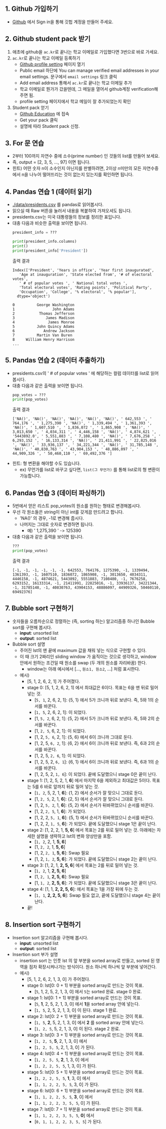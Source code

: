 ## 1. Github 가입하기
- [Github](https://github.com) 에서 Sign in을 통해 깃헙 계정을 만들어 주세요.

## 2. Github student pack 받기
1. 애초에 github을 `ac.kr`로 끝나는 학교 이메일로 가입했다면 3번으로 바로 가세요.
2. `ac.kr`로 끝나는 학교 이메일 등록하기
	- [Github profile setting](https://github.com/settings/profile) 페이지 열기
	- Public email 하단에 You can manage verified email addresses in your email settings. 문구에서 `email settings` 링크 클릭
	- Add email address 통해서 `ac.kr`로 끝나는 학교 이메일 추가
	- 학교 이메일로 뭔가가 갔을텐데, 그 메일을 열어서 github계정 verification해주면 됨.
	- profile setting 페이지에서 학교 메일이 잘 추가되었는지 확인
3. Student pack 얻기
	- [Github Education](https://education.github.com/pack) 에 접속
	- Get your pack 클릭
	- 설명에 따라 Student pack 신청.

## 3. For 문 연습
- 2부터 100까지 자연수 중에 소수(prime number) 인 것들의 list를 만들어 보세요.
- 즉, output = [2, 3, 5, ..., 97] 이면 됩니다.
- 힌트) 어떤 숫자 n이 소수인지 아닌지를 판별하려면, 2이상 n미만의 모든 자연수중에서 n을 나누어 떨어뜨리는 것이 없는지 있는지를 확인하면 됩니다.

## 4. Pandas 연습 1 (데이터 읽기)
- [./data/presidents.csv](./data/presidents.csv) 를 pandas로 읽어봅시다.
- 읽으실 때 Raw 버튼을 눌러서 내용을 복붙하여 가져오셔도 됩니다.
- presidents.csv는 미국 대통령들의 정보를 정리한 표입니다.
- 대충 다음과 비슷한 출력을 보이면 됩니다.
    ```python
    president_info = ???

    print(president_info.columns)
    print()
    print(president_info['President'])
    ```
    출력 결과
    ```
    Index(['President', 'Years in office', 'Year first inaugurated',
       'Age at inauguration', 'State elected from', '# of electoral votes',
       ' # of popular votes ', ' National total votes ',
       'Total electoral votes', 'Rating points', 'Political Party',
       'Occupation', 'College', '% electoral', '% popular'],
      dtype='object')

    0          George Washington
    1                 John Adams
    2           Thomas Jefferson
    3              James Madison
    4               James Monroe
    5          John Quincy Adams
    6             Andrew Jackson
    7          Martin Van Buren
    8     William Henry Harrison
    ...
    ```

## 5. Pandas 연습 2 (데이터 추출하기)
- presidents.csv의 ' # of popular votes ' 에 해당하는 컬럼 데이터를 list로 읽어봅시다.
- 대충 다음과 같은 출력을 보이면 됩니다.
    ```python
    pop_votes = ???
    print(pop_votes)
    ```
    출력 결과
    ```
    ['NA()', 'NA()', 'NA()', 'NA()', 'NA()', 'NA()', ' 642,553 ', ' 764,176 ', ' 1,275,390 ', 'NA()', ' 1,339,494 ', ' 1,361,393 ', 'NA()', ' 1,607,510 ', ' 1,836,072 ', ' 1,865,908 ', 'NA()', ' 3,013,650 ', ' 4,034,311 ', ' 4,446,158 ', 'NA()', ' 4,874,621 ', '5443892.0', ' 5,551,883 ', ' 7,108,480 ', 'NA()', ' 7,676,258 ', ' 6,293,152 ', ' 16,133,314 ', 'NA()', ' 21,411,991 ', ' 22,825,016 ', 'NA()', ' 33,936,137 ', ' 34,221,344 ', 'NA()', ' 31,785,148 ', 'NA()', ' 40,830,763 ', ' 43,904,153 ', ' 48,886,097 ', ' 44,909,326 ', ' 50,460,110 ', ' 69,492,376 ']
    ```
- 힌트: 형 변환을 해야할 수도 있습니다. 
    - ex) 무언가를 list로 바꾸고 싶다면, `list(그 무언가)` 를 통해 list로의 형 변환이 가능합니다.

## 6. Pandas 연습 3 (데이터 파싱하기)
- 5번에서 얻은 리스트 pop_votes의 원소를 원하는 형태로 변경해봅시다.
- 우선 각 원소들은 string이 아닌 int를 갖게끔 만드려고 합니다.
    - 'NA()' 의 경우, -1로 변경해 줍시다.
    - 나머지는 그대로 숫자로 변경하면 됩니다.
        - 예) ' 1,275,390 ' -> 125390
- 대충 다음과 같은 출력을 보이면 됩니다.
    ```python
    ???
    print(pop_votes)
    ```
    출력 결과
    ```
    [-1, -1, -1, -1, -1, -1, 642553, 764176, 1275390, -1, 1339494, 1361393, -1, 1607510, 1836072, 1865908, -1, 3013650, 4034311, 4446158, -1, 4874621, 5443892, 5551883, 7108480, -1, 7676258, 6293152, 16133314, -1, 21411991, 22825016, -1, 33936137, 34221344, -1, 31785148, -1, 40830763, 43904153, 48886097, 44909326, 50460110, 69492376]
    ```

## 7. Bubble sort 구현하기
- 숫자들을 오름차순으로 정렬하는 (즉, sorting 하는) 알고리즘중 하나인 Bubble sort를 구현해 봅시다.
	- **input**: unsorted list
	- **output**: sorted list
- Bubble sort 설명
    - 주어진 lst의 맨 끝에 maximum 값을 채워 넣는 식으로 구현할 수 있다.
    - 이 때 크기 2짜리인 sliding window 가 움직이는 것으로 생각하고, window 안에서 원하는 조건일 때 원소를 swap (두 개의 원소를 자리바꿈) 한다.
        - window는 아래 예시에서 [..., ```원소1, 원소2```, ...] 처럼 표시한다.
    - 예시) 
        + [5, 1, 2, 6, 2, 1] 가 주어졌다. 
        + stage 0: [5, 1, 2, 6, 2, 1] 에서 최대값은 6이다. 목표는 6을 맨 뒤로 밀어 넣는 것.
            * [```5, 1```, 2, 6, 2, 1]: {5, 1} 에서 5가 크니까 뒤로 보낸다. 즉, 5와 1의 순서를 바꾼다.
            * [```1, 5```, 2, 6, 2, 1]: 이 되었다.
            * [1, ```5, 2```, 6, 2, 1]: {5, 2} 에서 5가 크니까 뒤로 보낸다. 즉, 5와 2의 순서를 바꾼다.
            * [1, ```2, 5```, 6, 2, 1]: 이 되었다.
            * [1, 2, ```5, 6```, 2, 1]: {5, 6} 에서 6이 크니까 그대로 둔다.
            * [1, 2, 5, ```6, 2```, 1]: {6, 2} 에서 6이 크니까 뒤로 보낸다. 즉, 6과 2의 순서를 바꾼다.
            * [1, 2, 5, ```2, 6```, 1]: 이 되었다.
            * [1, 2, 5, 2, ```6, 1```]: {6, 1} 에서 6이 크니까 뒤로 보낸다. 즉, 6과 1의 순서를 바꾼다.
            * [1, 2, 5, 2, ```1, 6```]: 이 되었다. 끝에 도달했으니 stage 0은 끝이 난다.
        + stage 1: [1, 2, 5, 2, 1, **6**] 에서 마지막 6을 제외하고 최대값은 5이다. 목표는 5를 6 바로 앞까지 뒤로 밀어 넣는 것.
            * [```1, 2```, 5, 2, 1, **6**]: {1, 2} 에서 순서가 잘 맞으니 그대로 둔다.
            * [1, ```2, 5```, 2, 1, **6**]: {2, 5} 에서 순서가 잘 맞으니 그대로 둔다.
            * [1, 2, ```5, 2```, 1, **6**]: {5, 2} 에서 순서가 뒤바뀌었으니 순서를 바꾼다.
            * [1, 2, ```2, 5```, 1, **6**]: 가 되었다.
            * [1, 2, 2, ```5, 1```, **6**]: {5, 1} 에서 순서가 뒤바뀌었으니 순서를 바꾼다.
            * [1, 2, 2, ```1, 5```, **6**]: 가 되었다. 끝에 도달했으니 stage 1은 끝이 난다.
        + stage 2: [1, 2, 2, 1, **5, 6**] 에서 목표는 2를 뒤로 밀어 넣는 것. 아래에는 자세한 설명을 생략하고 lst의 변화 양상만을 포함. 
            * [```1, 2```, 2, 1, **5, 6**]
            * [1, ```2, 2```, 1, **5, 6**]
            * [1, 2, ```2, 1```, **5, 6**]: Swap 필요
            * [1, 2, ```1, 2```, **5, 6**]: 가 되었다. 끝에 도달했으니 stage 2는 끝이 난다.
        + stage 3: [1, 2, 1, **2, 5, 6**] 에서 목표는 2를 뒤로 밀어 넣는 것.
            * [```1, 2```, 1, **2, 5, 6**]
            * [1, ```2, 1```, **2, 5, 6**]: Swap 필요
            * [1, ```1, 2```, **2, 5, 6**]: 가 되었다. 끝에 도달했으니 stage 3은 끝이 난다.
        + stage 4: [1, 1, **2, 2, 5, 6**]: 에서 목표는 1을 가장 뒤에 두는 것.
            * [```1, 1```, **2, 2, 5, 6**]: Swap 필요 없고, 끝에 도달했으니 stage 4는 끝이 난다.
        + 끝!


## 8. Insertion sort 구현하기
- Insertion sort 알고리즘을 구현해 봅시다.
    - **input**: unsorted list
    - **output**: sorted list
- Insertion sort 부가 설명
    - insertion sort 는 인풋 lst 의 앞 부분을 sorted array로 만들고, sorted 된 영역을 점차 확장시켜나가는 방식이다. 원소 하나씩 하나씩 앞 부분에 넣어간다.
    - 예시) 
        + [5, 1, 2, 6, 2, 1, 3, 0] 가 주어졌다. 
        + stage 0: lst[0: 0 + 1] 부분을 sorted array로 만드는 것이 목표.
            - [```5```, 1, 2, 5, 2, 1, 3, 0] 에서 ```5```는 sorted 완료. stage 0 완료.
        + stage 1: lst[0: 1 + 1] 부분을 sorted array로 만드는 것이 목표.
            - [```5```, **1**, 2, 5, 2, 1, 3, 0] 에서 **1**을 sorted array 안에 넣는다.
            - [```1, 5```, 2, 5, 2, 1, 3, 0] 이 된다. stage 1 완료.
        + stage 2: lst[0: 2 + 1] 부분을 sorted array로 만드는 것이 목표.
            - [```1, 5```, **2**, 5, 2, 1, 3, 0] 에서 **2** 를 sorted array 안에 넣는다.
            - [```1, 2, 5```, 5, 2, 1, 3, 0] 이 된다. stage 2 완료.
        + stage 3: lst[0: 3 + 1] 부분을 sorted array로 만드는 것이 목표.
            - [```1, 2, 5```, **5**, 2, 1, 3, 0] 에서
            - [```1, 2, 5, 5```, 2, 1, 3, 0] 가 된다.
        + stage 4: lst[0: 4 + 1] 부분을 sorted array로 만드는 것이 목표.
            - [```1, 2, 5, 5```, **2**, 1, 3, 0] 에서
            - [```1, 2, 2, 5, 5```, 1, 3, 0] 가 된다.
        + stage 5: lst[0: 5 + 1] 부분을 sorted array로 만드는 것이 목표.
            - [```1, 2, 2, 5, 5```, **1**, 3, 0] 에서
            - [```1, 1, 2, 2, 5, 5```, 3, 0] 가 된다.
        + stage 6: lst[0: 6 + 1] 부분을 sorted array로 만드는 것이 목표.
            - [```1, 1, 2, 2, 5, 5```, **3**, 0] 에서
            - [```1, 1, 2, 2, 3, 5, 5```, 0] 가 된다.
        + stage 7: lst[0: 7 + 1] 부분을 sorted array로 만드는 것이 목표.
            - [```1, 1, 2, 2, 3, 5, 5```, **0**] 에서
            - [```0, 1, 1, 2, 2, 3, 5, 5```] 가 된다.
